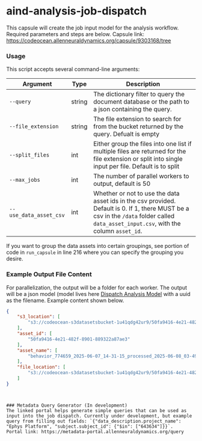 # aind-analysis-job-dispatch

This capsule will create the job input model for the analysis workflow. Required parameters and steps are below. Capsule link: https://codeocean.allenneuraldynamics.org/capsule/9303168/tree

### Usage
This script accepts several command-line arguments:

| Argument               | Type    | Description                                                                                                                                             |
|------------------------|---------|---------------------------------------------------------------------------------------------------------------------------------------------------------|
| `--query`  | string | The dictionary filter to query the document database or the path to a json containing the query.
| `--file_extension`      | string  | The file extension to search for from the bucket returned by the query. Defualt is empty                                                                                                             |
| `--split_files`   | int  | Either group the files into one list if multiple files are returned for the file extension or split into single input per file. Default is to split
| `--max_jobs`    | int  |  The number of parallel workers to output, default is 50
| `--use_data_asset_csv`  | int | Whether or not to use the data asset ids in the csv provided. Default is 0. If 1, there MUST be a csv in the `/data` folder called `data_asset_input.csv`, with the column `asset_id`.


If you want to group the data assets into certain groupings, see portion of code in `run_capsule` in line 216 where you can specify the grouping you desire.

### Example Output File Content

For parallelization, the output will be a folder for each worker. The output will be a json model (model lives here [Dispatch Analysis Model](https://github.com/AllenNeuralDynamics/aind-analysis-results/blob/main/src/aind_analysis_results/analysis_dispatch_model.py) with a uuid as the filename. Example content shown below.

```json
{
    "s3_location": [
        "s3://codeocean-s3datasetsbucket-1u41qdg42ur9/50fa9416-4e21-482f-8901-889322a87ae3"
    ],
    "asset_id": [
        "50fa9416-4e21-482f-8901-889322a87ae3"
    ],
    "asset_name": [
        "behavior_774659_2025-06-07_14-31-15_processed_2025-06-08_03-49-49"
    ],
    "file_location": [
        "s3://codeocean-s3datasetsbucket-1u41qdg42ur9/50fa9416-4e21-482f-8901-889322a87ae3/nwb/behavior_774659_2025-06-07_14-31-15.nwb"
    ]
}
```

```


### Metadata Query Generator (In development)
The linked portal helps generate simple queries that can be used as input into the job dispatch. Currently under development, but example query from filling out fields: `{"data_description.project_name": "Ephys Platform", "subject.subject_id": {"$in": ["643634"]}}`.
Portal link: https://metadata-portal.allenneuraldynamics.org/query


